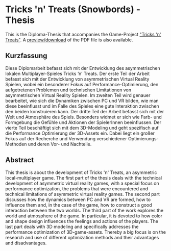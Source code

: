 # Tricks 'n' Treats (Snowbords) - Thesis

This is the Diploma-Thesis that accompanies the Game-Project ["Tricks 'n' Treats"](https://github.com/LaserKaspar/Snowboards/tree/main). 
A [preview/download](https://github.com/LaserKaspar/SnowboardsThesis/blob/main/docs/thesis-compressed.pdf) of the PDF file is also available.

## Kurzfassung

Diese Diplomarbeit befasst sich mit der Entwicklung des asymmetrischen lokalen Multiplayer-Spieles Tricks ‘n’ Treats. 
Der erste Teil der Arbeit befasst sich mit der Entwicklung von asymmetrischen Virtual Reality Spielen, wobei ein besonderer Fokus auf Performance-Optimierung, den aufgetretenen Problemen und technischen Limitationen von asymmetrischen Virtual Reality Spielen. 
Im zweiten Teil wird genauer bearbeitet, wie sich die Dynamiken zwischen PC und VR bilden, wie man diese beeinflusst und im Falle des Spieles eine gute Interaktion zwischen den beiden konstruieren kann. 
Der dritte Teil der Arbeit befasst sich mit der Welt und Atmosphäre des Spiels. Besonders widmet er sich wie Farb- und Formgebung die Gefühle und Aktionen der SpielerInnen beeinflussen. 
Der vierte Teil beschäftigt sich mit dem 3D-Modeling und geht spezifisch auf die Performance Optimierung der 3D-Assets ein. Dabei liegt ein großer Fokus auf der Recherche und Verwendung verschiedener Optimierungs-Methoden und deren Vor- und Nachteile.

## Abstract
This thesis is about the development of Tricks 'n' Treats, an asymmetric local-multiplayer game.
The first part of the thesis deals with the technical development of asymmetric virtual reality games, with a special focus on performance optimization, the problems that were encountered and technical limitations of asymmetric virtual reality games.
The second part discusses how the dynamics between PC and VR are formed, how to influence them and, in the case of the game, how to construct a good interaction between the two worlds. 
The third part of the work explores the world and atmosphere of the game. In particular, it is devoted to how color and shape design influences the feelings and actions of the players. 
The last part deals with 3D modeling and specifically addresses the performance optimization of 3D-game-assets. Thereby a big focus is on the research and use of different optimization methods and their advantages and disadvantages.
